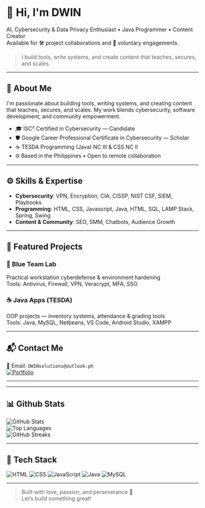 # 👋 Hi, I'm DWIN

AI, Cybersecurity & Data Privacy Enthusiast • Java Programmer • Content Creator  
Available for 🛠️ project collaborations and 🌱 voluntary engagements.

> I build tools, write systems, and create content that teaches, secures, and scales.

---

## 🚀 About Me

I'm passionate about building tools, writing systems, and creating content that teaches, secures, and scales. My work blends cybersecurity, software development, and community empowerment.

- 🎓 ISC² Certified in Cybersecurity — Candidate  
- 🛡️ Google Career Professional Certificate in Cybersecurity — Scholar  
- ☕ TESDA Programming (Java) NC III & CSS NC II   
- 🌐 Based in the Philippines • Open to remote collaboration

---

## ⚙️ Skills & Expertise

- **Cybersecurity**: VPN, Encryption, CIA, CISSP, NIST CSF, SIEM, Playbooks  
- **Programming**: HTML, CSS, Javascript, Java, HTML, SQL, LAMP Stack, Spring, Swing  
- **Content & Community**: SEO, SMM, Chatbots, Audience Growth

---

## 🧠 Featured Projects

### 🔐 Blue Team Lab  
Practical workstation cyberdefense & environment hardening  
Tools: Antivirus, Firewall, VPN, Veracrypt, MFA, SSO

### ☕ Java Apps (TESDA)  
OOP projects — inventory systems, attendance & grading tools  
Tools: Java, MySQL, Netbeans, VS Code, Android Studio, XAMPP

---

## 📬 Contact Me

📧 Email: `DWINsolutions@outlook.ph`<br/>
[![Portfolio](https://img.shields.io/badge/-Portfolio-black?style=flat-square&logo=github)](https://dwin.is-a.dev)

---

<!--## 🏅 Certifications
![ISC² Certified in Cybersecurity](https://img.shields.io/badge/ISC²-Candidate-blue?logo=ISC2)
![Google Cybersecurity Scholar](https://img.shields.io/badge/Google-Career%20Certificate-green?logo=Google)
![TESDA Java NC III](https://img.shields.io/badge/TESDA-Java%20NC%20III-orange)
![TESDA CSS NC II](https://img.shields.io/badge/TESDA-CSS%20NC%20II-yellow)-->

---

## 📊 Github Stats
![GitHub Stats](https://github-readme-stats.vercel.app/api?username=aldwinjay&show_icons=true&theme=radical)<br/>
![Top Languages](https://github-readme-stats.vercel.app/api/top-langs/?username=aldwinjay&layout=compact)<br/>
![GitHub Streaks](https://github-readme-streak-stats.herokuapp.com/?user=aldwinjay)

---

## 🚀 Tech Stack
![HTML](https://img.shields.io/badge/-HTML-black?style=flat-square&logo=html)
![CSS](https://img.shields.io/badge/-CSS-black?style=flat-square&logo=css)
![JavaScript](https://img.shields.io/badge/-JavaScript-black?style=flat-square&logo=javascript)
![Java](https://img.shields.io/badge/-Java-black?style=flat-square&logo=java)
![MySQL](https://img.shields.io/badge/-MySQL-black?style=flat-square&logo=mysql)

---

> Built with love, passion, and perseverance 💙  
> Let’s build something great!
